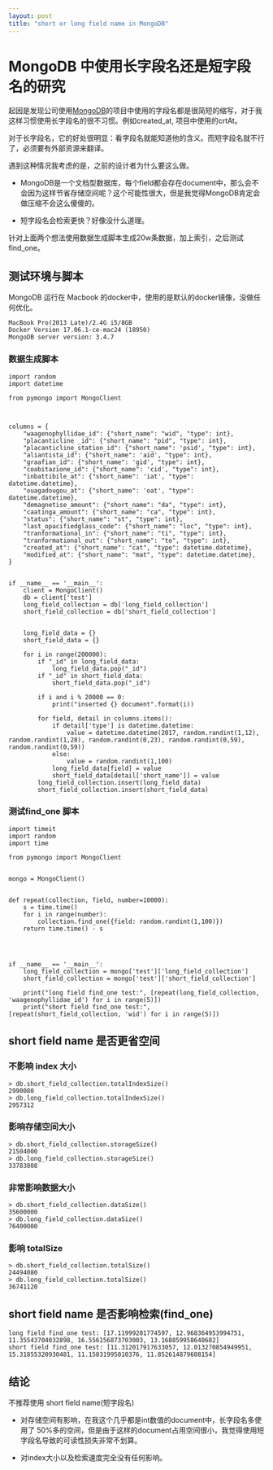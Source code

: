 ```yaml
---
layout: post
title: "short or long field name in MongoDB"
---
```


# MongoDB 中使用长字段名还是短字段名的研究


起因是发现公司使用[MongoDB](https://www.mongodb.com/)的项目中使用的字段名都是很简短的缩写，对于我这样习惯使用长字段名的很不习惯。例如created_at, 项目中使用的crtAt。

对于长字段名，它的好处很明显：看字段名就能知道他的含义。而短字段名就不行了，必须要有外部资源来翻译。

遇到这种情况我考虑的是，之前的设计者为什么要这么做。

- MongoDB是一个文档型数据库，每个field都会存在document中，那么会不会因为这样节省存储空间呢？这个可能性很大，但是我觉得MongoDB肯定会做压缩不会这么傻傻的。

- 短字段名会检索更快？好像没什么道理。


针对上面两个想法使用数据生成脚本生成20w条数据，加上索引，之后测试find_one。

## 测试环境与脚本

MongoDB 运行在 Macbook 的docker中，使用的是默认的docker镜像，没做任何优化。

```
MacBook Pro(2013 Late)/2.4G i5/8GB
Docker Version 17.06.1-ce-mac24 (18950)
MongoDB server version: 3.4.7
```

### 数据生成脚本

```
import random
import datetime

from pymongo import MongoClient



columns = {
    "waagenophyllidae_id": {"short_name": "wid", "type": int},
    "placanticline _id": {"short_name": "pid", "type": int},
    "placanticline_station_id": {"short_name": 'psid', "type": int},
    "aliantista_id": {"short_name": 'aid', "type": int},
    "graafian_id": {"short_name": 'gid', "type": int},
    "coabitazione_id": {"short_name": 'cid', "type": int},
    "inbattibile_at": {"short_name": 'iat', "type": datetime.datetime},
    "ouagadougou_at": {"short_name": 'oat', "type": datetime.datetime},
    "demagnetise_amount": {"short_name": "da", "type": int},
    "caatinga_amount": {"short_name": "ca", "type": int},
    "status": {"short_name": "st", "type": int},
    "last_opacifiedglass_code": {"short_name": "loc", "type": int},
    "tranformational_in": {"short_name": "ti", "type": int},
    "tranformational_out": {"short_name": "to", "type": int},
    "created_at": {"short_name": "cat", "type": datetime.datetime},
    "modified_at": {"short_name": "mat", "type": datetime.datetime},
}


if __name__ == '__main__':
    client = MongoClient()
    db = client['test']
    long_field_collection = db['long_field_collection']
    short_field_collection = db['short_field_collection']


    long_field_data = {}
    short_field_data = {}

    for i in range(200000):
        if "_id" in long_field_data:
            long_field_data.pop("_id")
        if "_id" in short_field_data:
            short_field_data.pop("_id")

        if i and i % 20000 == 0:
            print("inserted {} document".format(i))

        for field, detail in columns.items():
            if detail['type'] is datetime.datetime:
                value = datetime.datetime(2017, random.randint(1,12), random.randint(1,28), random.randint(0,23), random.randint(0,59), random.randint(0,59))
            else:
                value = random.randint(1,100)
            long_field_data[field] = value
            short_field_data[detail['short_name']] = value
        long_field_collection.insert(long_field_data)
        short_field_collection.insert(short_field_data)

```

### 测试find_one 脚本

```
import timeit
import random
import time

from pymongo import MongoClient


mongo = MongoClient()


def repeat(collection, field, number=10000):
    s = time.time()
    for i in range(number):
        collection.find_one({field: random.randint(1,100)})
    return time.time() - s




if __name__ == '__main__':
    long_field_collection = mongo['test']['long_field_collection']
    short_field_collection = mongo['test']['short_field_collection']

    print("long field find_one test:", [repeat(long_field_collection, 'waagenophyllidae_id') for i in range(5)])
    print("short field find_one test:", [repeat(short_field_collection, 'wid') for i in range(5)])

```


## short field name 是否更省空间


### 不影响 index 大小
```
> db.short_field_collection.totalIndexSize()
2990080
> db.long_field_collection.totalIndexSize()
2957312
```

### 影响存储空间大小
```
> db.short_field_collection.storageSize()
21504000
> db.long_field_collection.storageSize()
33783808
```

### 非常影响数据大小
```
> db.short_field_collection.dataSize()
35600000
> db.long_field_collection.dataSize()
76400000
```

### 影响 totalSize

```
> db.short_field_collection.totalSize()
24494080
> db.long_field_collection.totalSize()
36741120
```


## short field name 是否影响检索(find_one)


```
long field find_one test: [17.11999201774597, 12.968364953994751, 11.35543704032898, 16.556156873703003, 13.168859958648682]
short field find_one test: [11.312017917633057, 12.013270854949951, 15.31855320930481, 11.15831995010376, 11.852614879608154]
```

## 结论

不推荐使用 short field name(短字段名)

- 对存储空间有影响，在我这个几乎都是int数值的document中，长字段名多使用了 50%多的空间，但是由于这样的document占用空间很小，我觉得使用短字段名导致的可读性损失非常不划算。

- 对index大小以及检索速度完全没有任何影响。